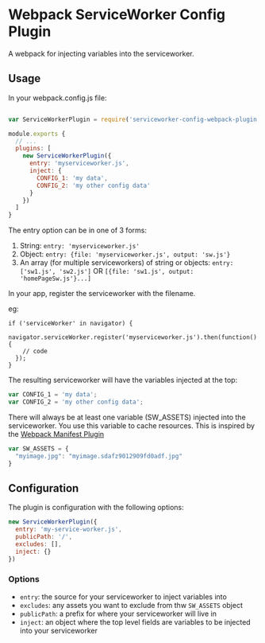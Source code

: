 # Webpack ServiceWorker Config Plugin

A webpack for injecting variables into the serviceworker.

## Usage

In your webpack.config.js file:

```javascript

var ServiceWorkerPlugin = require('serviceworker-config-webpack-plugin');

module.exports {
  // ...
  plugins: [
    new ServiceWorkerPlugin({
      entry: 'myserviceworker.js',
      inject: {
        CONFIG_1: 'my data',
        CONFIG_2: 'my other config data'
      }
    })
  ]
}
```

The entry option can be in one of 3 forms:

1. String: `entry: 'myserviceworker.js'`
2. Object: `entry: {file: 'myserviceworker.js', output: 'sw.js'}`
3. An array (for multiple serviceworkers) of string or objects: `entry: ['sw1.js', 'sw2.js']` OR `[{file: 'sw1.js', output: 'homePageSw.js'}...]`


In your app, register the serviceworker with the filename.

eg:

```
if ('serviceWorker' in navigator) {
  navigator.serviceWorker.register('myserviceworker.js').then(function() {
    // code
  });
}
```

The resulting serviceworker will have the variables injected at the top:

```javascript
var CONFIG_1 = 'my data';
var CONFIG_2 = 'my other config data';
```

There will always be at least one variable (SW_ASSETS) injected into the serviceworker.
You use this variable to cache resources.
This is inspired by the [Webpack Manifest Plugin](https://github.com/danethurber/webpack-manifest-plugin)

```javascript
var SW_ASSETS = {
  "myimage.jpg": "myimage.sdafz9012909fd0adf.jpg"
}
```

## Configuration

The plugin is configuration with the following options:

```javascript
new ServiceWorkerPlugin({
  entry: 'my-service-worker.js',
  publicPath: '/',
  excludes: [],
  inject: {}
})
```

### Options

- `entry`: the source for your serviceworker to inject variables into
- `excludes`: any assets you want to exclude from thw `SW_ASSETS` object
- `publicPath`: a prefix for where your serviceworker will live in
- `inject`: an object where the top level fields are variables to be injected into your serviceworker

